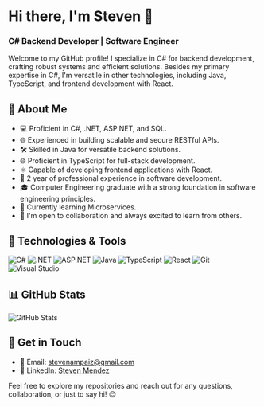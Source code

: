 # Hi there, I'm Steven 👋
### C# Backend Developer | Software Engineer

Welcome to my GitHub profile! I specialize in C# for backend development, crafting robust systems and efficient solutions. Besides my primary expertise in C#, I'm versatile in other technologies, including Java, TypeScript, and frontend development with React.

## 🚀 About Me

- 💻 Proficient in C#, .NET, ASP.NET, and SQL.
- 🌐 Experienced in building scalable and secure RESTful APIs.
- 🛠 Skilled in Java for versatile backend solutions.
- 🌐 Proficient in TypeScript for full-stack development.
- ⚛️ Capable of developing frontend applications with React.
- 🌟 2 year of professional experience in software development.
- 🎓 Computer Engineering graduate with a strong foundation in software engineering principles.
- 🌱 Currently learning Microservices.
- 👯 I'm open to collaboration and always excited to learn from others.

## 🔧 Technologies & Tools

![C#](https://img.shields.io/badge/-C%23-239120?style=flat&logo=c-sharp&logoColor=white)
![.NET](https://img.shields.io/badge/-.NET-512BD4?style=flat&logo=.net&logoColor=white)
![ASP.NET](https://img.shields.io/badge/-ASP.NET-512BD4?style=flat&logo=asp.net&logoColor=white)
![Java](https://img.shields.io/badge/-Java-007396?style=flat&logo=java&logoColor=white)
![TypeScript](https://img.shields.io/badge/-TypeScript-3178C6?style=flat&logo=typescript&logoColor=white)
![React](https://img.shields.io/badge/-React-61DAFB?style=flat&logo=react&logoColor=white)
![Git](https://img.shields.io/badge/-Git-F05032?style=flat&logo=git&logoColor=white)
![Visual Studio](https://img.shields.io/badge/-Visual_Studio-5C2D91?style=flat&logo=visual-studio&logoColor=white)

## 📊 GitHub Stats

![GitHub Stats](https://github-readme-stats.vercel.app/api?username=Steven-Mendez&show_icons=true&count_private=true&hide=prs&theme=radical)

## 📝 Get in Touch

- 📧 Email: [stevenampaiz@gmail.com](mailto:stevenampaiz@gmail.com)
- 💼 LinkedIn: [Steven Mendez](www.linkedin.com/in/steven-mendez-dev)

Feel free to explore my repositories and reach out for any questions, collaboration, or just to say hi! 😊

